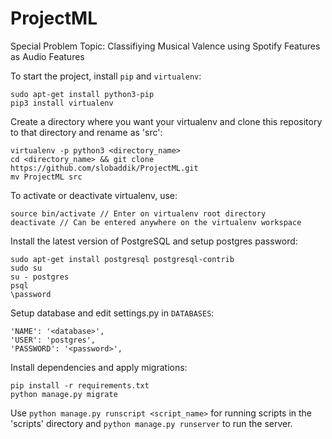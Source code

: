 # ProjectML

Special Problem Topic: Classifiying Musical Valence using Spotify Features as Audio Features

To start the project, install `pip` and `virtualenv`:
```
sudo apt-get install python3-pip
pip3 install virtualenv
```

Create a directory where you want your virtualenv and clone this repository to that directory and rename as 'src':
```
virtualenv -p python3 <directory_name>
cd <directory_name> && git clone https://github.com/slobaddik/ProjectML.git
mv ProjectML src
```
To activate or deactivate virtualenv, use:
```
source bin/activate // Enter on virtualenv root directory
deactivate // Can be entered anywhere on the virtualenv workspace
```

Install the latest version of PostgreSQL and setup postgres password:
```
sudo apt-get install postgresql postgresql-contrib
sudo su
su - postgres
psql
\password
```
Setup database and edit settings.py in `DATABASES`:
```
'NAME': '<database>',
'USER': 'postgres',
'PASSWORD': '<password>',
```

Install dependencies and apply migrations: 
```
pip install -r requirements.txt
python manage.py migrate
```

Use `python manage.py runscript <script_name>` for running scripts in the 'scripts' directory and `python manage.py runserver` to run the server.
